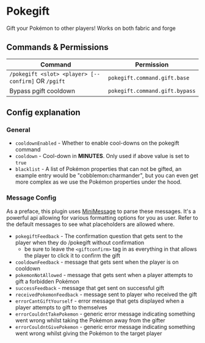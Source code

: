 # Pokegift

Gift your Pokémon to other players! Works on both fabric and forge

## Commands & Permissions

| Command                                             | Permission                     |
|-----------------------------------------------------|--------------------------------|
| `/pokegift <slot> <player> [--confirm]` OR `/pgift` | `pokegift.command.gift.base`   |
| Bypass pgift cooldown                               | `pokegift.command.gift.bypass` |

## Config explanation

### General

- `cooldownEnabled` - Whether to enable cool-downs on the pokegift command
- `cooldown` - Cool-down in **MINUTES**. Only used if above value is set to `true`
- `blacklist` - A list of Pokémon properties that can not be gifted, an example entry would be "cobblemon:charmander", but you can even get more complex as we use the Pokémon properties under the hood.

### Message Config

As a preface, this plugin uses [MiniMessage](https://docs.advntr.dev/minimessage/format.html) to parse these messages.
It's a powerful api allowing for various formatting options for you as user.
Refer to the default messages to see what placeholders are allowed where.

- `pokegiftFeedback` - The confirmation question that gets sent to the player when they do /pokegift without confirmation
    - be sure to leave the `<giftconfirm>` tag in as everything in that allows the player to click it to confirm the gift
- `cooldownFeedback` - message that gets sent when the player is on cooldown
- `pokemonNotAllowed` - message that gets sent when a player attempts to gift a forbidden Pokémon
- `successFeedback` - message that get sent on successful gift
- `receivedPokemonFeedback` - message sent to player who received the gift
- `errorCantGiftYourself` - error message that gets displayed when a player attempts to gift to themselves
- `errorCouldntTakePokemon` - generic error message indicating something went wrong whilst taking the Pokémon away from the gifter
- `errorCouldntGivePokemon` - generic error message indicating something went wrong whilst giving the Pokémon to the target player